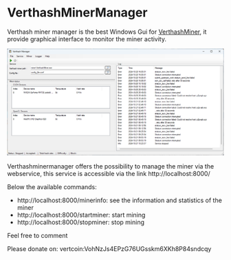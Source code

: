 # VerthashMinerManager
Verthash miner manager is the best Windows Gui for [VerthashMiner](https://github.com/CryptoGraphics/VerthashMiner), it provide graphical interface to monitor the miner activity.

![alt text](https://github.com/bmastar/VerthashMinerManager/blob/master/SS01.png)

Verthashminermanager offers the possibility to manage the miner via the webservice, this service is accessible via the link http://localhost:8000/

Below the available commands:
* http://localhost:8000/minerinfo: see the information and statistics of the miner
* http://localhost:8000/startminer: start mining
* http://localhost:8000/stopminer: stop mining

Feel free to comment

Please donate on: vertcoin:VohNzJs4EPzG76UGsskm6XKh8P84sndcqy
